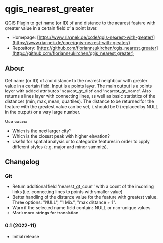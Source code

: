# qgis_nearest_greater
QGIS Plugin to get name (or ID) of and distance to the nearest feature with greater value in a certain field of a point layer.

- Homepage: [https://www.riannek.de/code/qgis-nearest-with-greater/](https://www.riannek.de/code/qgis-nearest-with-greater/)
- Repository: [https://github.com/florianneukirchen/qgis_nearest_greater](https://github.com/florianneukirchen/qgis_nearest_greater)


## About
Get name (or ID) of and distance to the nearest neighbour with greater value in a certain field. Input is a points layer. 
The main output is a points layer with added attributes 'nearest_gt_dist' and 'nearest_gt_name'.
Also returns a lines layer with connecting lines, as well as basic statistics of the distances (min, max, mean, quartiles). 
The distance to be returned for the feature with the greatest value can be set, 
it should be 0 (replaced by NULL in the output) or a very large number.

Use cases: 
- Which is the next larger city? 
- Which is the closest peak with higher elevation? 
- Useful for spatial analysis or to categorize features in order to apply different styles (e.g. major and minor summits). 

## Changelog
### Git
- Return additional field 'nearest_gt_count' with a count of the incoming links (i.e. connecting lines to points with smaller value)
- Better handling of the distance value for the feature with greatest value. Three options: "NULL", "1 Mio.", "max distance + 1".
- Warn if the selected name field contains NULL or non-unique values
- Mark more strings for translation

### 0.1 (2022-11)
- Initial release


